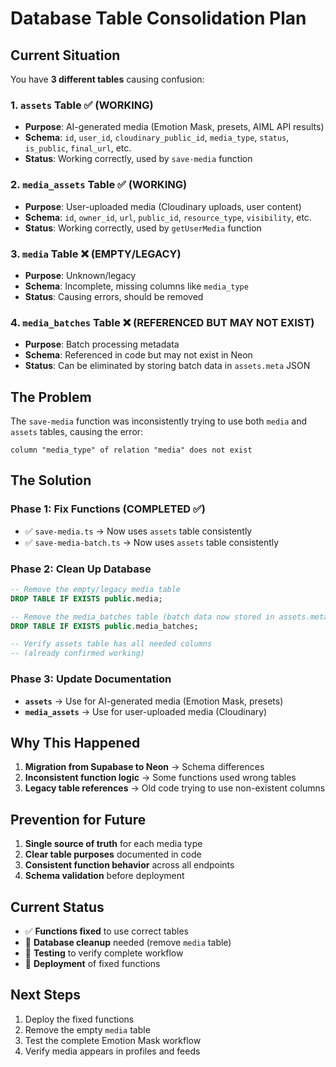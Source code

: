 # Database Table Consolidation Plan

## Current Situation
You have **3 different tables** causing confusion:

### 1. `assets` Table ✅ (WORKING)
- **Purpose**: AI-generated media (Emotion Mask, presets, AIML API results)
- **Schema**: `id`, `user_id`, `cloudinary_public_id`, `media_type`, `status`, `is_public`, `final_url`, etc.
- **Status**: Working correctly, used by `save-media` function

### 2. `media_assets` Table ✅ (WORKING)  
- **Purpose**: User-uploaded media (Cloudinary uploads, user content)
- **Schema**: `id`, `owner_id`, `url`, `public_id`, `resource_type`, `visibility`, etc.
- **Status**: Working correctly, used by `getUserMedia` function

### 3. `media` Table ❌ (EMPTY/LEGACY)
- **Purpose**: Unknown/legacy
- **Schema**: Incomplete, missing columns like `media_type`
- **Status**: Causing errors, should be removed

### 4. `media_batches` Table ❌ (REFERENCED BUT MAY NOT EXIST)
- **Purpose**: Batch processing metadata
- **Schema**: Referenced in code but may not exist in Neon
- **Status**: Can be eliminated by storing batch data in `assets.meta` JSON

## The Problem
The `save-media` function was inconsistently trying to use both `media` and `assets` tables, causing the error:
```
column "media_type" of relation "media" does not exist
```

## The Solution

### Phase 1: Fix Functions (COMPLETED ✅)
- ✅ `save-media.ts` → Now uses `assets` table consistently
- ✅ `save-media-batch.ts` → Now uses `assets` table consistently

### Phase 2: Clean Up Database
```sql
-- Remove the empty/legacy media table
DROP TABLE IF EXISTS public.media;

-- Remove the media_batches table (batch data now stored in assets.meta)
DROP TABLE IF EXISTS public.media_batches;

-- Verify assets table has all needed columns
-- (already confirmed working)
```

### Phase 3: Update Documentation
- **`assets`** → Use for AI-generated media (Emotion Mask, presets)
- **`media_assets`** → Use for user-uploaded media (Cloudinary)

## Why This Happened
1. **Migration from Supabase to Neon** → Schema differences
2. **Inconsistent function logic** → Some functions used wrong tables
3. **Legacy table references** → Old code trying to use non-existent columns

## Prevention for Future
1. **Single source of truth** for each media type
2. **Clear table purposes** documented in code
3. **Consistent function behavior** across all endpoints
4. **Schema validation** before deployment

## Current Status
- ✅ **Functions fixed** to use correct tables
- 🔄 **Database cleanup** needed (remove `media` table)
- 🔄 **Testing** to verify complete workflow
- 🔄 **Deployment** of fixed functions

## Next Steps
1. Deploy the fixed functions
2. Remove the empty `media` table
3. Test the complete Emotion Mask workflow
4. Verify media appears in profiles and feeds
